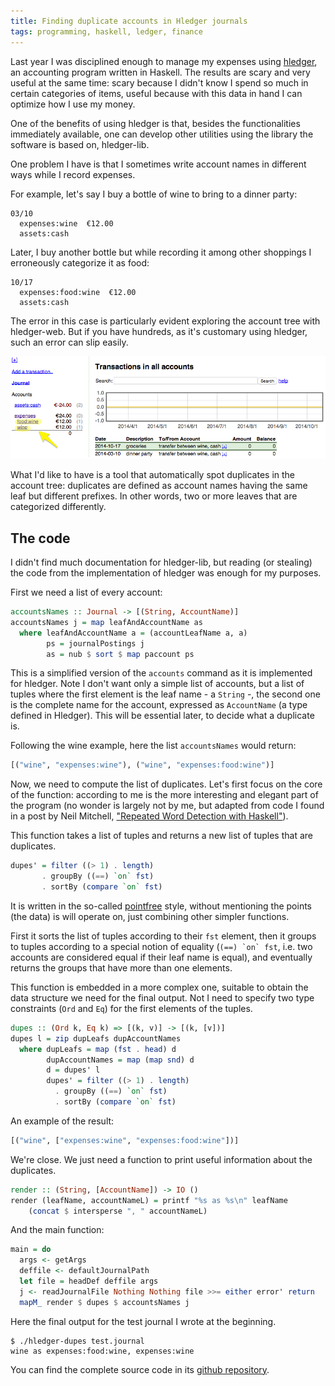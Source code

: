 ```yaml
---
title: Finding duplicate accounts in Hledger journals
tags: programming, haskell, ledger, finance
---
```


Last year I was disciplined enough to manage my expenses using
[hledger](http://hledger.org/), an accounting program written in
Haskell.  The results are scary and very useful at the same time:
scary because I didn't know I spend so much in certain categories of
items, useful because with this data in hand I can optimize how I use
my money.

One of the benefits of using hledger is that, besides the
functionalities immediately available, one can develop other utilities
using the library the software is based on, hledger-lib.

One problem I have is that I sometimes write account names in different
ways while I record expenses.

For example, let's say I buy a bottle of wine to bring to a dinner
party:

~~~~
03/10
  expenses:wine  €12.00
  assets:cash
~~~~

Later, I buy another bottle but while recording it among other
shoppings I erroneously categorize it as food:

~~~~
10/17
  expenses:food:wine  €12.00
  assets:cash
~~~~

The error in this case is particularly evident exploring the account
tree with hledger-web. But if you have hundreds, as it's customary
using hledger, such an error can slip easily.

![](/images/hledger-web_register.png)

What I'd like to have is a tool that automatically spot duplicates in
the account tree: duplicates are defined as account names having the
same leaf but different prefixes. In other words, two or more leaves
that are categorized differently.

## The code

I didn't find much documentation for hledger-lib, but reading (or
stealing) the code from the implementation of hledger was enough for
my purposes.

First we need a list of every account:

~~~~ haskell
accountsNames :: Journal -> [(String, AccountName)]
accountsNames j = map leafAndAccountName as
  where leafAndAccountName a = (accountLeafName a, a)
        ps = journalPostings j
        as = nub $ sort $ map paccount ps
~~~~

This is a simplified version of the `accounts` command as it is
implemented for hledger. Note I don't want only a simple list of
accounts, but a list of tuples where the first element is the leaf
name - a `String` -, the second one is the complete name for the
account, expressed as `AccountName` (a type defined in Hledger).  This
will be essential later, to decide what a duplicate is.

Following the wine example, here the list `accountsNames` would
return:

~~~~ haskell
[("wine", "expenses:wine"), ("wine", "expenses:food:wine")]
~~~~

Now, we need to compute the list of duplicates. Let's first focus on
the core of the function: according to me is the more interesting and
elegant part of the program (no wonder is largely not by me, but adapted
from code I found in a post by Neil Mitchell,
["Repeated Word Detection with Haskell"](http://neilmitchell.blogspot.it/2013/09/repeated-word-detection-with-haskell.html)).

This function takes a list of tuples and returns a new list of
tuples that are duplicates.

~~~~ haskell
dupes' = filter ((> 1) . length)
       . groupBy ((==) `on` fst)
       . sortBy (compare `on` fst)
~~~~

It is written in the so-called
[pointfree](https://www.haskell.org/haskellwiki/Pointfree) style,
without mentioning the points (the data) is will operate on, just
combining other simpler functions.

First it sorts the list of tuples according to their `fst` element,
then it groups to tuples according to a special notion of equality
(``(==) `on` fst``, i.e. two accounts are considered equal if their
leaf name is equal), and eventually returns the groups that have more
than one elements.

This function is embedded in a more complex one, suitable to obtain
the data structure we need for the final output. Not I need to specify
two type constraints (`Ord` and `Eq`) for the first elements of the
tuples.

~~~~ haskell
dupes :: (Ord k, Eq k) => [(k, v)] -> [(k, [v])]
dupes l = zip dupLeafs dupAccountNames
  where dupLeafs = map (fst . head) d
        dupAccountNames = map (map snd) d
        d = dupes' l
        dupes' = filter ((> 1) . length)
          . groupBy ((==) `on` fst)
          . sortBy (compare `on` fst)
~~~~

An example of the result:

~~~~ haskell
[("wine", ["expenses:wine", "expenses:food:wine"])]
~~~~

We're close. We just need a function to print useful information
about the duplicates.

~~~~ haskell
render :: (String, [AccountName]) -> IO ()
render (leafName, accountNameL) = printf "%s as %s\n" leafName
    (concat $ intersperse ", " accountNameL)
~~~~

And the main function:

~~~~ haskell
main = do
  args <- getArgs
  deffile <- defaultJournalPath
  let file = headDef deffile args
  j <- readJournalFile Nothing Nothing file >>= either error' return
  mapM_ render $ dupes $ accountsNames j
~~~~

Here the final output for the test journal I wrote at the beginning.

~~~~
$ ./hledger-dupes test.journal 
wine as expenses:food:wine, expenses:wine
~~~~

You can find the complete source code in its [github repository](https://github.com/larsen/hledger-dupes).

